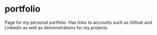 # portfolio
Page for my personal portfolio. Has links to accounts such as Github and Linkedin as well as demonstrations for my projects. 

